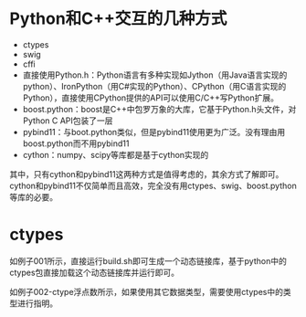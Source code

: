 # Python和C++交互的几种方式
* ctypes
* swig
* cffi
* 直接使用Python.h：Python语言有多种实现如Jython（用Java语言实现的python）、IronPython（用C#实现的Python）、CPython（用C语言实现的Python），直接使用CPython提供的API可以使用C/C++写Python扩展。
* boost.python：boost是C++中包罗万象的大库，它基于Python.h头文件，对Python C API包装了一层
* pybind11：与boot.python类似，但是pybind11使用更为广泛。没有理由用boost.python而不用pybind11
* cython：numpy、scipy等库都是基于cython实现的

其中，只有cython和pybind11这两种方式是值得考虑的，其余方式了解即可。cython和pybind11不仅简单而且高效，完全没有用ctypes、swig、boost.python等库的必要。  


# ctypes
如例子001所示，直接运行build.sh即可生成一个动态链接库，基于python中的ctypes包直接加载这个动态链接库并运行即可。  

如例子002-ctype浮点数所示，如果使用其它数据类型，需要使用ctypes中的类型进行指明。  
